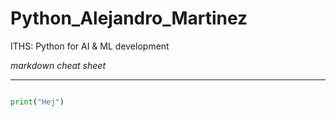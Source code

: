 # Python_Alejandro_Martinez
ITHS: Python for AI &amp; ML development

*markdown cheat sheet*

---

``````python

print("Hej")

``````

